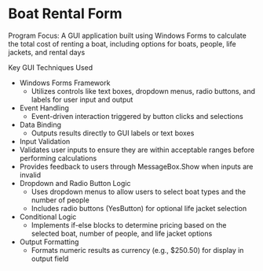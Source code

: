 # Boat Rental Form
Program Focus: A GUI application built using Windows Forms to calculate the total cost of renting a boat, including options for boats, people, life jackets, and rental days

Key GUI Techniques Used
- Windows Forms Framework
  - Utilizes controls like text boxes, dropdown menus, radio buttons, and labels for user input and output
- Event Handling
  - Event-driven interaction triggered by button clicks and selections
- Data Binding
  - Outputs results directly to GUI labels or text boxes
-  Input Validation
  - Validates user inputs to ensure they are within acceptable ranges before performing calculations
  - Provides feedback to users through MessageBox.Show when inputs are invalid
- Dropdown and Radio Button Logic
  - Uses dropdown menus to allow users to select boat types and the number of people
  - Includes radio buttons (YesButton) for optional life jacket selection
- Conditional Logic
  - Implements if-else blocks to determine pricing based on the selected boat, number of people, and life jacket options
- Output Formatting
  - Formats numeric results as currency (e.g., $250.50) for display in output field

